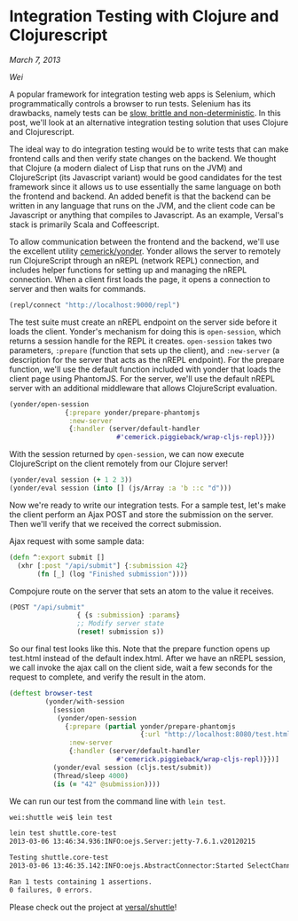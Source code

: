# Integration Testing with Clojure and Clojurescript

*March 7, 2013*

*Wei*


A popular framework for integration testing web apps is Selenium, which programmatically controls a browser to run tests. Selenium has its drawbacks, namely tests can be [slow, brittle and non-deterministic](http://jdrew33.blogspot.com/2012/02/pros-and-cons-of-selenium.html). In this post, we'll look at an alternative integration testing solution that uses Clojure and Clojurescript.

The ideal way to do integration testing would be to write tests that can make frontend calls and then verify state changes on the backend. We thought that Clojure (a modern dialect of Lisp that runs on the JVM) and ClojureScript (its Javascript variant) would be good candidates for the test framework since it allows us to use essentially the same language on both the frontend and backend. An added benefit is that the backend can be written in any language that runs on the JVM, and the client code can be Javascript or anything that compiles to Javascript. As an example, Versal's stack is primarily Scala and Coffeescript.

To allow communication between the frontend and the backend, we'll use the excellent utility [cemerick/yonder](http://github.com/cemerick/yonder). Yonder allows the server to remotely run ClojureScript through an nREPL (network REPL) connection, and includes helper functions for setting up and managing the nREPL connection. When a client first loads the page, it opens a connection to server and then waits for commands.

```clojure
(repl/connect "http://localhost:9000/repl")
```

The test suite must create an nREPL endpoint on the server side before it loads the client. Yonder's mechanism for doing this is `open-session`, which returns a session handle for the REPL it creates. `open-session` takes two parameters, `:prepare` (function that sets up the client), and `:new-server` (a description for the server that acts as the nREPL endpoint). For the prepare function, we'll use the default function included with yonder that loads the client page using PhantomJS. For the server, we'll use the default nREPL server with an additional middleware that allows ClojureScript evaluation.

```clojure
(yonder/open-session
              {:prepare yonder/prepare-phantomjs
               :new-server
               {:handler (server/default-handler
                           #'cemerick.piggieback/wrap-cljs-repl)}})
```

With the session returned by `open-session`, we can now execute ClojureScript on the client remotely from our Clojure server!

```clojure
(yonder/eval session (+ 1 2 3))
(yonder/eval session (into [] (js/Array :a 'b ::c "d")))
```

Now we're ready to write our integration tests. For a sample test, let's make the client perform an Ajax POST and store the submission on the server. Then we'll verify that we received the correct submission.

Ajax request with some sample data:
```clojure
(defn ^:export submit []
  (xhr [:post "/api/submit"] {:submission 42}
       (fn [_] (log "Finished submission"))))
```

Compojure route on the server that sets an atom to the value it receives.
```clojure
(POST "/api/submit"
                 { {s :submission} :params}
                 ;; Modify server state
                 (reset! submission s))
```

So our final test looks like this. Note that the prepare function opens up test.html instead of the default index.html. After we have an nREPL session, we call invoke the ajax call on the client side, wait a few seconds for the request to complete, and verify the result in the atom.
```clojure
(deftest browser-test
         (yonder/with-session
           [session
            (yonder/open-session
              {:prepare (partial yonder/prepare-phantomjs
                                 {:url "http://localhost:8080/test.html"})
               :new-server
               {:handler (server/default-handler
                           #'cemerick.piggieback/wrap-cljs-repl)}})]
           (yonder/eval session (cljs.test/submit))
           (Thread/sleep 4000)
           (is (= "42" @submission))))
```


We can run our test from the command line with `lein test`.

```bash
wei:shuttle wei$ lein test

lein test shuttle.core-test
2013-03-06 13:46:34.936:INFO:oejs.Server:jetty-7.6.1.v20120215

Testing shuttle.core-test
2013-03-06 13:46:35.142:INFO:oejs.AbstractConnector:Started SelectChannelConnector@0.0.0.0:8080

Ran 1 tests containing 1 assertions.
0 failures, 0 errors.
```


Please check out the project at [versal/shuttle](http://www.github.com/versal/shuttle)!
